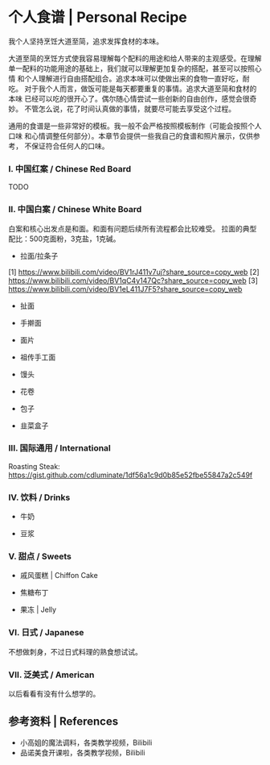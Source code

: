 个人食谱 | Personal Recipe
===

我个人坚持烹饪大道至简，追求发挥食材的本味。

大道至简的烹饪方式使我容易理解每个配料的用途和给人带来的主观感受。在理解
单一配料的功能用途的基础上，我们就可以理解更加复杂的搭配，甚至可以按照心情
和个人理解进行自由搭配组合。追求本味可以使做出来的食物一直好吃，耐吃。
对于我个人而言，做饭可能是每天都要重复的事情。追求大道至简和食材的本味
已经可以吃的很开心了。偶尔随心情尝试一些创新的自由创作，感觉会很奇妙。
不管怎么说，花了时间认真做的事情，就要尽可能去享受这个过程。

通用的食谱是一些非常好的模板。我一般不会严格按照模板制作（可能会按照个人口味
和心情调整任何部分）。本章节会提供一些我自己的食谱和照片展示，仅供参考，
不保证符合任何人的口味。

### I. 中国红案 / Chinese Red Board

TODO

### II. 中国白案 / Chinese White Board

白案和核心出发点是和面。和面有问题后续所有流程都会比较难受。
拉面的典型配比：500克面粉，3克盐，1克碱。

* 拉面/拉条子

[1] https://www.bilibili.com/video/BV1rJ411v7uj?share_source=copy_web
[2] https://www.bilibili.com/video/BV1qC4y147Qc?share_source=copy_web
[3] https://www.bilibili.com/video/BV1eL411J7F5?share_source=copy_web

* 扯面

* 手擀面

* 面片

* 祖传手工面

* 馒头

* 花卷

* 包子

* 韭菜盒子

### III. 国际通用 / International

Roasting Steak: https://gist.github.com/cdluminate/1df56a1c9d0b85e52fbe55847a2c549f

### IV. 饮料 / Drinks

* 牛奶

* 豆浆

### V. 甜点 / Sweets

* 戚风蛋糕 | Chiffon Cake

* 焦糖布丁

* 果冻 | Jelly

### VI. 日式 / Japanese

不想做刺身，不过日式料理的熟食想试试。

### VII. 泛美式 / American

以后看看有没有什么想学的。

## 参考资料 | References

* 小高姐的魔法调料，各类教学视频，Bilibili
* 品诺美食开课啦，各类教学视频，Bilibili
